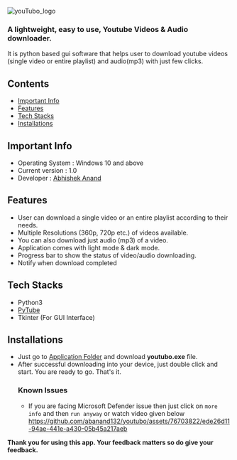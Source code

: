 ![youTubo_logo](https://github.com/abanand132/youtubo/assets/76703822/ef0beb62-b8a8-411e-9498-938513184077)

### A lightweight, easy to use, Youtube Videos & Audio downloader.

It is python based gui software that helps user to download youtube videos (single video or entire playlist) and audio(mp3) with just few clicks.

## Contents
- [Important Info](#important-info)
- [Features](#features)
- [Tech Stacks](#tech-stacks)
- [Installations](#installations)


## Important Info
- Operating System : Windows 10 and above
- Current version : 1.0
- Developer : [Abhishek Anand](https://theabhishek.me)

## Features

- User can download a single video or an entire playlist according to their needs.
- Multiple Resolutions (360p, 720p etc.) of videos available.
- You can also download just audio (mp3) of a video.
- Application comes with light mode & dark mode.
- Progress bar to show the status of video/audio downloading.
- Notify when download completed

## Tech Stacks
- Python3
- [PyTube](https://pytube.io/en/latest/)
- Tkinter (For GUI Interface)

## Installations
- Just go to [Application Folder](https://github.com/abanand132/youtubo/tree/main/application) and download **youtubo.exe** file.
- After successful downloading into your device, just double click and start. You are ready to go. That's it.
  ### Known Issues
  - If you are facing Microsoft Defender issue  then just click on `more info` and then `run anyway` or watch video given below
    https://github.com/abanand132/youtubo/assets/76703822/ede26d11-94ae-441e-a430-05b45a217aeb

**Thank you for using this app. Your feedback matters so do give your feedback.**
